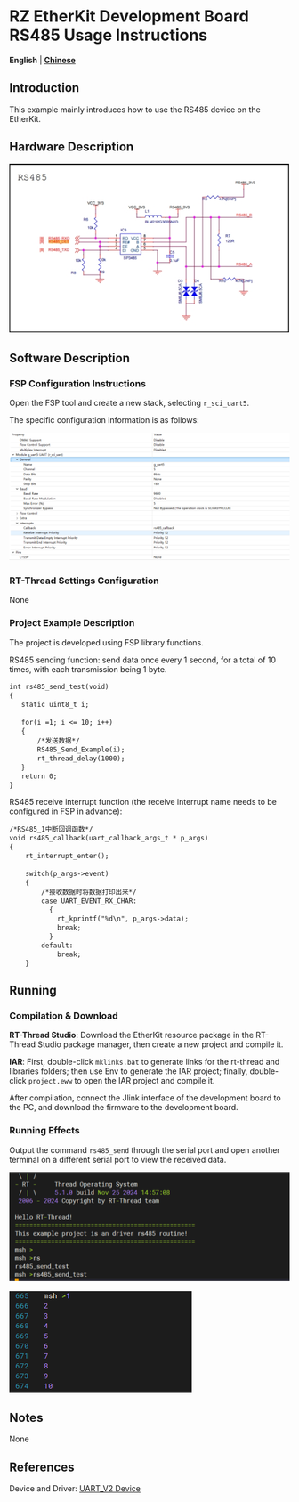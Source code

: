 # RZ EtherKit Development Board RS485 Usage Instructions

**English** | **[Chinese](./README_zh.md)**

## Introduction

This example mainly introduces how to use the RS485 device on the EtherKit.

## Hardware Description

![img](./figures/wps41.jpg) 

## Software Description

### FSP Configuration Instructions

Open the FSP tool and create a new stack, selecting `r_sci_uart5`.

The specific configuration information is as follows:

![image-20241125111023841](./figures/image-20241125111023841.png)

### RT-Thread Settings Configuration

None

### Project Example Description

The project is developed using FSP library functions.

RS485 sending function: send data once every 1 second, for a total of 10 times, with each transmission being 1 byte.

```
int rs485_send_test(void)
{
   static uint8_t i;

   for(i =1; i <= 10; i++)
   {
       /*发送数据*/
       RS485_Send_Example(i);
       rt_thread_delay(1000);
   }
   return 0;
}
```

RS485 receive interrupt function (the receive interrupt name needs to be configured in FSP in advance):

```
/*RS485_1中断回调函数*/
void rs485_callback(uart_callback_args_t * p_args)
{
    rt_interrupt_enter();

    switch(p_args->event)
    {
        /*接收数据时将数据打印出来*/
        case UART_EVENT_RX_CHAR:
          {
            rt_kprintf("%d\n", p_args->data);
            break;
          }
        default:
            break;
    }
```

## Running

### Compilation & Download

**RT-Thread Studio**: Download the EtherKit resource package in the RT-Thread Studio package manager, then create a new project and compile it.

**IAR**: First, double-click `mklinks.bat` to generate links for the rt-thread and libraries folders; then use Env to generate the IAR project; finally, double-click `project.eww` to open the IAR project and compile it.

After compilation, connect the Jlink interface of the development board to the PC, and download the firmware to the development board.

### Running Effects

Output the command `rs485_send` through the serial port and open another terminal on a different serial port to view the received data.

![image-20241125151746760](./figures/image-20241125151746760.png)

![image-20241122171605909](./figures/image-20241122171605909.png)

## Notes

None

## References

Device and Driver: [UART_V2 Device](https://www.rt-thread.org/document/site/#/rt-thread-version/rt-thread-standard/programming-manual/device/uart/uart_v2/uart)